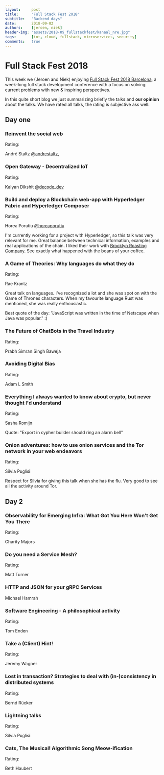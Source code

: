 ```yaml
---
layout:     post
title:      "Full Stack Fest 2018"
subtitle:   "Backend days"
date:       2018-09-02
authors:    [jeroen, niek]
header-img: "assets/2018-09_fullstackfest/kanaal_nre.jpg"
tags:       [iot, cloud, fullstack, microservices, security]
comments:   true
---
```


# Full Stack Fest 2018

This week we (Jeroen and Niek) enjoying [Full Stack Fest 2018 Barcelona](https://2018.fullstackfest.com/),
a week-long full stack development conference with a focus on solving current problems with new & inspiring perspectives.

In this quite short blog we just summarizing briefly the talks and **our opinion** about the talks. We have rated all talks, the rating is subjective ass well.


## Day one

### Reinvent the social web
Rating:

André Staltz [@andrestaltz](https://twitter.com/andrestaltz),


### Open Gateway - Decentralized IoT
Rating:

Kalyan Dikshit [@decode_dev](https://twitter.com/decode_dev)


### Build and deploy a Blockchain web-app with Hyperledger Fabric and Hyperledger Composer
Rating:

Horea Porutiu [@horeaporutiu](https://twitter.com/horeaporutiu)

I'm currently working for a project with Hyperledger, so this talk was very relevant for me.
Great balance between technical information, examples and real applications of the chain.
I liked their work with [Brooklyn Roasting Company](https://www.brooklynroasting.com/). See exactly what happened with the beans of your coffee.

### A Game of Theories: Why languages do what they do
Rating:

Rae Krantz

Great talk on languages. I've recognized a lot and she was spot on with the Game of Thrones characters.
When my favourite language Rust was mentioned, she was really enthousiastic.

Best quote of the day: "JavaScript was written in the time of Netscape when Java was popular." :)

### The Future of ChatBots in the Travel Industry
Rating:

Prabh Simran Singh Baweja

### Avoiding Digital Bias
Rating:

Adam L Smith

### Everything I always wanted to know about crypto, but never thought I'd understand
Rating:

Sasha Romijn

Quote: "Export in cypher builder should ring an alarm bell"

### Onion adventures: how to use onion services and the Tor network in your web endeavors
Rating:

Silvia Puglisi

Respect for Silvia for giving this talk when she has the flu. Very good to see all the activity around Tor.

## Day 2

### Observability for Emerging Infra: What Got You Here Won't Get You There
Rating:

Charity Majors

### Do you need a Service Mesh?
Rating:

Matt Turner

### HTTP and JSON for your gRPC Services
Michael Hamrah

### Software Engineering - A philosophical activity
Rating:

Tom Enden

### Take a (Client) Hint!
Rating:

Jeremy Wagner

### Lost in transaction? Strategies to deal with (in-)consistency in distributed systems
Rating:

Bernd Rücker

### Lightning talks
Rating:

Silvia Puglisi

### Cats, The Musical! Algorithmic Song Meow-ification
Rating:

Beth Haubert

